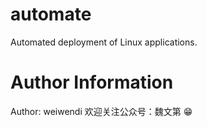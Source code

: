 # automate
Automated deployment of Linux applications.
# Author Information
Author: weiwendi
欢迎关注公众号：魏文第
😁
